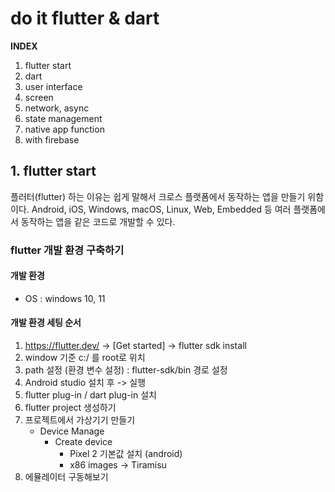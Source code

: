 # do it flutter & dart

__INDEX__
1. flutter start
2. dart
3. user interface
4. screen
5. network, async
6. state management
7. native app function
8. with firebase

## 1. flutter start
플러터(flutter) 하는 이유는 쉽게 말해서 크로스 플랫폼에서 동작하는 앱을 만들기 위함이다. Android, iOS, Windows, macOS, Linux, Web, Embedded 등 여러 플랫폼에서 동작하는 앱을 같은 코드로 개발할 수 있다.

### flutter 개발 환경 구축하기

#### 개발 환경
- OS : windows 10, 11

#### 개발 환경 세팅 순서
1. https://flutter.dev/ -> [Get started] -> flutter sdk install
2. window 기준 c:/ 를 root로 위치 
3. path 설정 (환경 변수 설정) : flutter-sdk/bin 경로 설정
4. Android studio 설치 후 -> 실행
5. flutter plug-in / dart plug-in 설치
6. flutter project 생성하기
7. 프로젝트에서 가상기기 만들기
    - Device Manage
        - Create device
            - Pixel 2 기본값 설치 (android)
            - x86 images -> Tiramisu
8. 에뮬레이터 구동해보기


